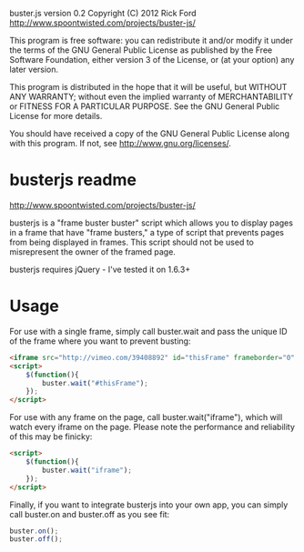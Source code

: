 buster.js version 0.2
Copyright (C) 2012 Rick Ford
http://www.spoontwisted.com/projects/buster-js/

This program is free software: you can redistribute it and/or modify
it under the terms of the GNU General Public License as published by
the Free Software Foundation, either version 3 of the License, or
(at your option) any later version.

This program is distributed in the hope that it will be useful,
but WITHOUT ANY WARRANTY; without even the implied warranty of
MERCHANTABILITY or FITNESS FOR A PARTICULAR PURPOSE.  See the
GNU General Public License for more details.

You should have received a copy of the GNU General Public License
along with this program.  If not, see <http://www.gnu.org/licenses/>.

busterjs readme
================

http://www.spoontwisted.com/projects/buster-js/

busterjs is a "frame buster buster" script which allows you to display pages in a frame that have "frame busters," a type of script that prevents pages from being displayed in frames. This script should not be used to misrepresent the owner of the framed page.

busterjs requires jQuery - I've tested it on 1.6.3+

Usage
================
For use with a single frame, simply call buster.wait and pass the unique ID of the frame where you want to prevent busting:

```html
<iframe src="http://vimeo.com/39408892" id="thisFrame" frameborder="0" style="width: 800px; height: 500px;"></iframe>
<script>
	$(function(){
		buster.wait("#thisFrame");
	});
</script>
```

For use with any frame on the page, call buster.wait("iframe"), which will watch every iframe on the page. Please note the performance and reliability of this may be finicky:

```html
<script>
	$(function(){
		buster.wait("iframe");
	});
</script>
```

Finally, if you want to integrate busterjs into your own app, you can simply call buster.on and buster.off as you see fit:

```javascript
buster.on();
buster.off();
```
